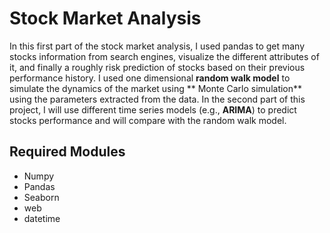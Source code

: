 # Stock Market Analysis

In this first part of the stock market analysis, I used pandas to get many stocks information from search engines, visualize the different attributes of it, and finally a roughly risk prediction of stocks based on their previous performance history. I used one dimensional **random walk model** to simulate the dynamics of the market using ** Monte Carlo simulation** using the parameters extracted from the data. In the second part of this project, I will use different time series models (e.g., **ARIMA**) to predict stocks performance and will compare with the random walk model.

## Required Modules

* Numpy
* Pandas
* Seaborn
* web
* datetime
